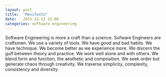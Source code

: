 ```yaml
---
layout: post
title:  "Manifesto"
date:   2015-12-12 15:08
categories: software-engineering
---
```


Software Engineering is more a craft than a science. Sofware Engineers are craftsmen. We use a variety of tools. We have good and bad habits. We have technique. We become better as we experience more. We discern the gulf between theory and practice. We work well alone and with others. We blend form and function, the aesthetic and composition. We seek order but generate chaos through creativity. We traverse simplicity, complexity, consistency and diversity.